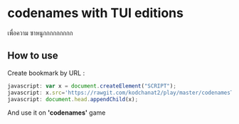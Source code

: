 codenames with TUI editions
=======
เพื่อความ ซาหนูกกกกกกกกก

## How to use
Create bookmark by URL : 
```javascript
javascript: var x = document.createElement("SCRIPT");
javascript: x.src='https://rawgit.com/kodchanat2/play/master/codenamesTUI/inject.js';
javascript: document.head.appendChild(x);
```
  And use it on **'codenames'** game
